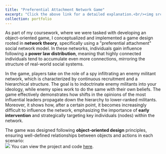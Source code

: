 ```yaml
---
title: "Preferential Attachment Network Game"
excerpt: "Click the above link for a detailed explanation.<br/><img src='/images/201_game_compressed.mp4'>"
collection: portfolio
---
```

As part of my coursework, where we were tasked with developing an object-oriented game, I conceptualized and implemented a game design rooted in **network theory**, specifically using a "preferential attachment" social network model. In these networks, individuals gain influence following a **power law distribution**, meaning that highly connected individuals tend to accumulate even more connections, mirroring the structure of real-world social systems.

In the game, players take on the role of a spy infiltrating an enemy militant network, which is characterized by continuous recruitment and a hierarchical structure. The goal is to indoctrinate enemy militants into your ideology, while enemy spies work to do the same with their own beliefs. The game effectively demonstrates how shifts in the opinions of the most influential leaders propagate down the hierarchy to lower-ranked militants. Moreover, it shows how, after a certain point, it becomes increasingly difficult to influence the network, emphasizing the importance of **early intervention** and strategically targeting key individuals (nodes) within the network.

The game was designed following **object-oriented design** principles, ensuring well-defined relationships between objects and actions in each scenario:
<br/><img src='/files/class_diagram.pdf'>
You can view the project and code [here](https://github.com/metedb/Preferential-Attachment-Game.git).